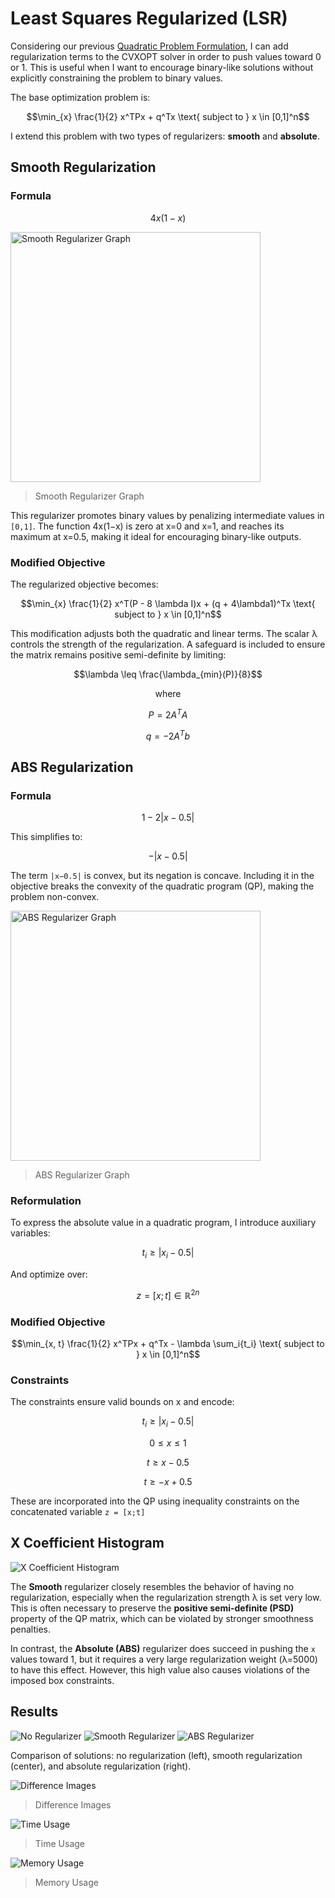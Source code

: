 # Least Squares Regularized (LSR)

Considering our previous [Quadratic Problem Formulation](./11_binary_projection_ls.md#quadratic-programming-formulation), I can add regularization terms to the CVXOPT solver in order to push values toward 0 or 1. This is useful when I want to encourage binary-like solutions without explicitly constraining the problem to binary values.

The base optimization problem is:

```math
\min_{x} \frac{1}{2} x^TPx + q^Tx \text{ subject to } x \in [0,1]^n
```

I extend this problem with two types of regularizers: **smooth** and **absolute**.

## Smooth Regularization

### Formula

```math
4x(1-x)
```

<img src="../../docs/assets/smooth_regularizer_graph.svg" width=400 alt="Smooth Regularizer Graph">

> Smooth Regularizer Graph

This regularizer promotes binary values by penalizing intermediate values in `[0,1]`. The function 4x(1−x) is zero at x=0 and x=1, and reaches its maximum at x=0.5, making it ideal for encouraging binary-like outputs.

### Modified Objective

The regularized objective becomes:

```math
\min_{x} \frac{1}{2} x^T(P - 8 \lambda I)x + (q + 4\lambda1)^Tx \text{ subject to } x \in [0,1]^n
```

This modification adjusts both the quadratic and linear terms. The scalar λ controls the strength of the regularization. A safeguard is included to ensure the matrix remains positive semi-definite by limiting:

```math
\lambda \leq \frac{\lambda_{min}(P)}{8}
```

```math
\text{where}
```

```math
P = 2A^TA
```

```math
q = -2A^Tb
```

## ABS Regularization

### Formula

```math
1 - 2 \left| x - 0.5 \right|
```

This simplifies to:

```math
- \left| x - 0.5 \right|
```

The term `|x−0.5|` is convex, but its negation is concave. Including it in the objective breaks the convexity of the quadratic program (QP), making the problem non-convex.

<img src="../../docs/assets/abs_regularizer_graph.svg" width=400 alt="ABS Regularizer Graph">

> ABS Regularizer Graph

### Reformulation

To express the absolute value in a quadratic program, I introduce auxiliary variables:

```math
t_i \geq \left| x_i - 0.5 \right|
```

And optimize over:

```math
z = \left[ x; t \right] \in \mathbb{R}^{2n}
```

### Modified Objective

```math
\min_{x, t} \frac{1}{2} x^TPx + q^Tx - \lambda \sum_i{t_i} \text{ subject to } x \in [0,1]^n
```

### Constraints

The constraints ensure valid bounds on x and encode:

```math
t_i \geq \left| x_i - 0.5 \right|
```

```math
0 \leq x \leq 1
```

```math
t \geq x - 0.5
```

```math
t \geq -x + 0.5
```

These are incorporated into the QP using inequality constraints on the concatenated variable `z = [x;t]`

## X Coefficient Histogram

![X Coefficient Histogram](../../outputs/experiments/regularized_x_binned.png)

The **Smooth** regularizer closely resembles the behavior of having no regularization, especially when the regularization strength λ is set very low. This is often necessary to preserve the **positive semi-definite (PSD)** property of the QP matrix, which can be violated by stronger smoothness penalties.

In contrast, the **Absolute (ABS)** regularizer does succeed in pushing the `x` values toward 1, but it requires a very large regularization weight (λ=5000) to have this effect. However, this high value also causes violations of the imposed box constraints.

## Results

![No Regularizer](../../benchmarks/img_outputs/least_squares_regularized/image_000.png)
![Smooth Regularizer](../../benchmarks/img_outputs/least_squares_regularized/image_001.png)
![ABS Regularizer](../../benchmarks/img_outputs/least_squares_regularized/image_002.png)

Comparison of solutions: no regularization (left), smooth regularization (center), and absolute regularization (right).

![Difference Images](../plots/least_squares_regularized/Difference%20Images.png)

> Difference Images

![Time Usage](../plots/least_squares_regularized/Time%20Usage.png)

> Time Usage

![Memory Usage](../plots/least_squares_regularized/Memory%20Usage.png)

> Memory Usage

